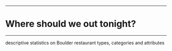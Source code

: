 ********************
# Where should we out tonight?
********************
descriptive statistics on Boulder restaurant types, categories and attributes

